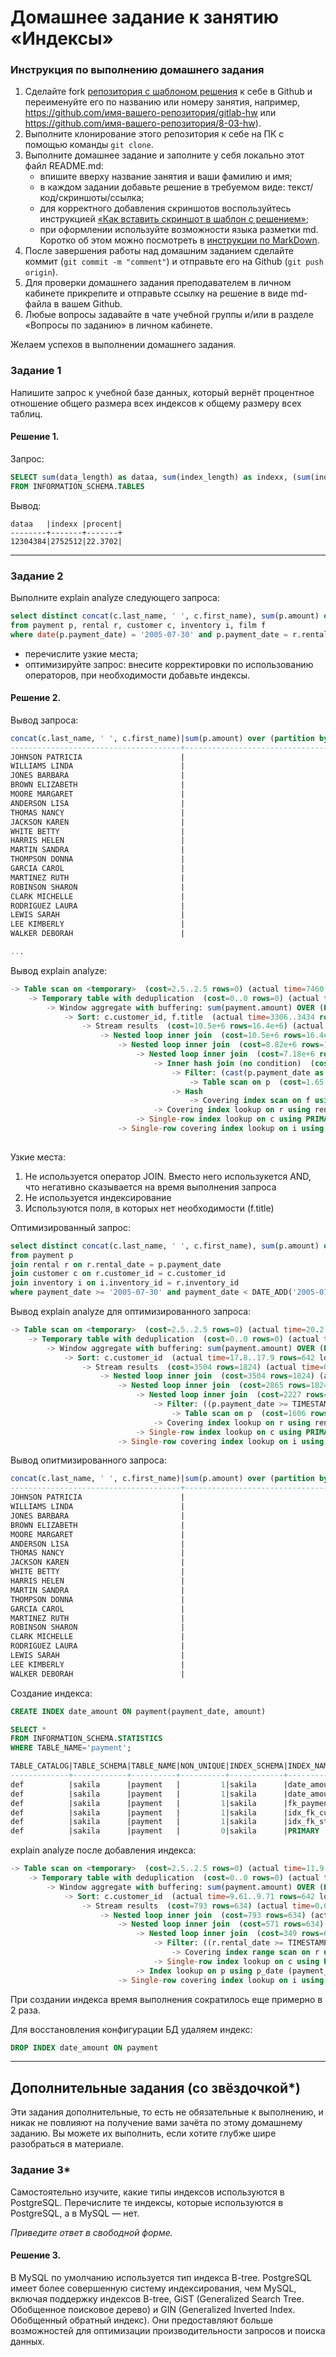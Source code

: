 # Домашнее задание к занятию «Индексы»

### Инструкция по выполнению домашнего задания

1. Сделайте fork [репозитория c шаблоном решения](https://github.com/netology-code/sys-pattern-homework) к себе в Github и переименуйте его по названию или номеру занятия, например, https://github.com/имя-вашего-репозитория/gitlab-hw или https://github.com/имя-вашего-репозитория/8-03-hw).
2. Выполните клонирование этого репозитория к себе на ПК с помощью команды `git clone`.
3. Выполните домашнее задание и заполните у себя локально этот файл README.md:
   - впишите вверху название занятия и ваши фамилию и имя;
   - в каждом задании добавьте решение в требуемом виде: текст/код/скриншоты/ссылка;
   - для корректного добавления скриншотов воспользуйтесь инструкцией [«Как вставить скриншот в шаблон с решением»](https://github.com/netology-code/sys-pattern-homework/blob/main/screen-instruction.md);
   - при оформлении используйте возможности языка разметки md. Коротко об этом можно посмотреть в [инструкции по MarkDown](https://github.com/netology-code/sys-pattern-homework/blob/main/md-instruction.md).
4. После завершения работы над домашним заданием сделайте коммит (`git commit -m "comment"`) и отправьте его на Github (`git push origin`).
5. Для проверки домашнего задания преподавателем в личном кабинете прикрепите и отправьте ссылку на решение в виде md-файла в вашем Github.
6. Любые вопросы задавайте в чате учебной группы и/или в разделе «Вопросы по заданию» в личном кабинете.

Желаем успехов в выполнении домашнего задания.

### Задание 1

Напишите запрос к учебной базе данных, который вернёт процентное отношение общего размера всех индексов к общему размеру всех таблиц.

#### Решение 1.

Запрос:

```sql
SELECT sum(data_length) as dataa, sum(index_length) as indexx, (sum(index_length)/sum(data_length)*100) as procent
FROM INFORMATION_SCHEMA.TABLES
```
Вывод:

```
dataa   |indexx |procent|
--------+-------+-------+
12304384|2752512|22.3702|
```
---
### Задание 2

Выполните explain analyze следующего запроса:

```sql
select distinct concat(c.last_name, ' ', c.first_name), sum(p.amount) over (partition by c.customer_id, f.title)
from payment p, rental r, customer c, inventory i, film f
where date(p.payment_date) = '2005-07-30' and p.payment_date = r.rental_date and r.customer_id = c.customer_id and i.inventory_id = r.inventory_id
```

- перечислите узкие места;
- оптимизируйте запрос: внесите корректировки по использованию операторов, при необходимости добавьте индексы.


#### Решение 2.

Вывод запроса:

```sql
concat(c.last_name, ' ', c.first_name)|sum(p.amount) over (partition by c.customer_id, f.title)|
--------------------------------------+--------------------------------------------------------+
JOHNSON PATRICIA                      |                                                   30.95|
WILLIAMS LINDA                        |                                                    5.98|
JONES BARBARA                         |                                                   11.98|
BROWN ELIZABETH                       |                                                    6.98|
MOORE MARGARET                        |                                                    4.99|
ANDERSON LISA                         |                                                   16.98|
THOMAS NANCY                          |                                                   11.97|
JACKSON KAREN                         |                                                   10.98|
WHITE BETTY                           |                                                    4.99|
HARRIS HELEN                          |                                                    4.99|
MARTIN SANDRA                         |                                                    0.99|
THOMPSON DONNA                        |                                                   24.95|
GARCIA CAROL                          |                                                    9.98|
MARTINEZ RUTH                         |                                                    6.98|
ROBINSON SHARON                       |                                                    8.98|
CLARK MICHELLE                        |                                                    0.99|
RODRIGUEZ LAURA                       |                                                    0.99|
LEWIS SARAH                           |                                                   15.98|
LEE KIMBERLY                          |                                                    4.99|
WALKER DEBORAH                        |                                                   12.97|

...

```

Вывод explain analyze:

```sql
-> Table scan on <temporary>  (cost=2.5..2.5 rows=0) (actual time=7460..7460 rows=391 loops=1)
    -> Temporary table with deduplication  (cost=0..0 rows=0) (actual time=7460..7460 rows=391 loops=1)
        -> Window aggregate with buffering: sum(payment.amount) OVER (PARTITION BY c.customer_id,f.title )   (actual time=3307..7217 rows=642000 loops=1)
            -> Sort: c.customer_id, f.title  (actual time=3306..3434 rows=642000 loops=1)
                -> Stream results  (cost=10.5e+6 rows=16.4e+6) (actual time=0.559..2438 rows=642000 loops=1)
                    -> Nested loop inner join  (cost=10.5e+6 rows=16.4e+6) (actual time=0.55..2044 rows=642000 loops=1)
                        -> Nested loop inner join  (cost=8.82e+6 rows=16.4e+6) (actual time=0.54..1736 rows=642000 loops=1)
                            -> Nested loop inner join  (cost=7.18e+6 rows=16.4e+6) (actual time=0.529..1424 rows=642000 loops=1)
                                -> Inner hash join (no condition)  (cost=1.58e+6 rows=15.8e+6) (actual time=0.511..73.3 rows=634000 loops=1)
                                    -> Filter: (cast(p.payment_date as date) = '2005-07-30')  (cost=1.65 rows=15813) (actual time=0.0445..12.8 rows=634 loops=1)
                                        -> Table scan on p  (cost=1.65 rows=15813) (actual time=0.0299..6.73 rows=16044 loops=1)
                                    -> Hash
                                        -> Covering index scan on f using idx_title  (cost=103 rows=1000) (actual time=0.0536..0.29 rows=1000 loops=1)
                                -> Covering index lookup on r using rental_date (rental_date=p.payment_date)  (cost=0.25 rows=1.04) (actual time=0.00142..0.00191 rows=1.01 loops=634000)
                            -> Single-row index lookup on c using PRIMARY (customer_id=r.customer_id)  (cost=250e-6 rows=1) (actual time=227e-6..264e-6 rows=1 loops=642000)
                        -> Single-row covering index lookup on i using PRIMARY (inventory_id=r.inventory_id)  (cost=250e-6 rows=1) (actual time=218e-6..255e-6 rows=1 loops=642000)
                        

```

Узкие места:

1. Не используется оператор JOIN. Вместо него использукется AND, что негативно сказывается на время выполнения запроса
2. Не используется индексирование
3. Используются поля, в которых нет необходимости (f.title)

Оптимизированный запрос:

```sql
select distinct concat(c.last_name, ' ', c.first_name), sum(p.amount) over (partition by c.customer_id)
from payment p 
join rental r on r.rental_date = p.payment_date
join customer c on r.customer_id = c.customer_id
join inventory i on i.inventory_id = r.inventory_id 
where payment_date >= '2005-07-30' and payment_date < DATE_ADD('2005-07-30', INTERVAL 1 DAY)
```
Вывод explain analyze для оптимизированного запроса:

```sql
-> Table scan on <temporary>  (cost=2.5..2.5 rows=0) (actual time=20.2..20.3 rows=391 loops=1)
    -> Temporary table with deduplication  (cost=0..0 rows=0) (actual time=20.2..20.2 rows=391 loops=1)
        -> Window aggregate with buffering: sum(payment.amount) OVER (PARTITION BY c.customer_id )   (actual time=17.9..19.9 rows=642 loops=1)
            -> Sort: c.customer_id  (actual time=17.8..17.9 rows=642 loops=1)
                -> Stream results  (cost=3504 rows=1824) (actual time=0.146..17.6 rows=642 loops=1)
                    -> Nested loop inner join  (cost=3504 rows=1824) (actual time=0.137..17.1 rows=642 loops=1)
                        -> Nested loop inner join  (cost=2865 rows=1824) (actual time=0.127..15.1 rows=642 loops=1)
                            -> Nested loop inner join  (cost=2227 rows=1824) (actual time=0.114..13.9 rows=642 loops=1)
                                -> Filter: ((p.payment_date >= TIMESTAMP'2005-07-30 00:00:00') and (p.payment_date < <cache>(('2005-07-30' + interval 1 day))))  (cost=1606 rows=1757) (actual time=0.0889..11.6 rows=634 loops=1)
                                    -> Table scan on p  (cost=1606 rows=15813) (actual time=0.0665..7.1 rows=16044 loops=1)
                                -> Covering index lookup on r using rental_date (rental_date=p.payment_date)  (cost=0.25 rows=1.04) (actual time=0.00242..0.00316 rows=1.01 loops=634)
                            -> Single-row index lookup on c using PRIMARY (customer_id=r.customer_id)  (cost=0.25 rows=1) (actual time=0.00159..0.00164 rows=1 loops=642)
                        -> Single-row covering index lookup on i using PRIMARY (inventory_id=r.inventory_id)  (cost=0.25 rows=1) (actual time=0.00261..0.00267 rows=1 loops=642)


```

Вывод опитмизированного запроса:

```sql
concat(c.last_name, ' ', c.first_name)|sum(p.amount) over (partition by c.customer_id)|
--------------------------------------+-----------------------------------------------+
JOHNSON PATRICIA                      |                                          30.95|
WILLIAMS LINDA                        |                                           5.98|
JONES BARBARA                         |                                          11.98|
BROWN ELIZABETH                       |                                           6.98|
MOORE MARGARET                        |                                           4.99|
ANDERSON LISA                         |                                          16.98|
THOMAS NANCY                          |                                          11.97|
JACKSON KAREN                         |                                          10.98|
WHITE BETTY                           |                                           4.99|
HARRIS HELEN                          |                                           4.99|
MARTIN SANDRA                         |                                           0.99|
THOMPSON DONNA                        |                                          24.95|
GARCIA CAROL                          |                                           9.98|
MARTINEZ RUTH                         |                                           6.98|
ROBINSON SHARON                       |                                           8.98|
CLARK MICHELLE                        |                                           0.99|
RODRIGUEZ LAURA                       |                                           0.99|
LEWIS SARAH                           |                                          15.98|
LEE KIMBERLY                          |                                           4.99|
WALKER DEBORAH                        |                                          12.97|
```

Создание индекса:

```sql
CREATE INDEX date_amount ON payment(payment_date, amount)
```

```sql
SELECT *
FROM INFORMATION_SCHEMA.STATISTICS
WHERE TABLE_NAME='payment';
```

```sql
TABLE_CATALOG|TABLE_SCHEMA|TABLE_NAME|NON_UNIQUE|INDEX_SCHEMA|INDEX_NAME        |SEQ_IN_INDEX|COLUMN_NAME |COLLATION|CARDINALITY|SUB_PART|PACKED|NULLABLE|INDEX_TYPE|COMMENT|INDEX_COMMENT|IS_VISIBLE|EXPRESSION|
-------------+------------+----------+----------+------------+------------------+------------+------------+---------+-----------+--------+------+--------+----------+-------+-------------+----------+----------+
def          |sakila      |payment   |         1|sakila      |date_amount       |           1|payment_date|A        |      15813|        |      |        |BTREE     |       |             |YES       |          |
def          |sakila      |payment   |         1|sakila      |date_amount       |           2|amount      |A        |      15813|        |      |        |BTREE     |       |             |YES       |          |
def          |sakila      |payment   |         1|sakila      |fk_payment_rental |           1|rental_id   |A        |      15813|        |      |YES     |BTREE     |       |             |YES       |          |
def          |sakila      |payment   |         1|sakila      |idx_fk_customer_id|           1|customer_id |A        |        599|        |      |        |BTREE     |       |             |YES       |          |
def          |sakila      |payment   |         1|sakila      |idx_fk_staff_id   |           1|staff_id    |A        |          2|        |      |        |BTREE     |       |             |YES       |          |
def          |sakila      |payment   |         0|sakila      |PRIMARY           |           1|payment_id  |A        |      15813|        |      |        |BTREE     |       |             |YES       |          |
```

explain analyze после добавления индекса:

```sql
-> Table scan on <temporary>  (cost=2.5..2.5 rows=0) (actual time=11.9..12 rows=391 loops=1)
    -> Temporary table with deduplication  (cost=0..0 rows=0) (actual time=11.9..11.9 rows=391 loops=1)
        -> Window aggregate with buffering: sum(payment.amount) OVER (PARTITION BY c.customer_id )   (actual time=9.67..11.6 rows=642 loops=1)
            -> Sort: c.customer_id  (actual time=9.61..9.71 rows=642 loops=1)
                -> Stream results  (cost=793 rows=634) (actual time=0.0931..9.29 rows=642 loops=1)
                    -> Nested loop inner join  (cost=793 rows=634) (actual time=0.0854..8.75 rows=642 loops=1)
                        -> Nested loop inner join  (cost=571 rows=634) (actual time=0.0761..6.72 rows=642 loops=1)
                            -> Nested loop inner join  (cost=349 rows=634) (actual time=0.0534..2.75 rows=634 loops=1)
                                -> Filter: ((r.rental_date >= TIMESTAMP'2005-07-30 00:00:00') and (r.rental_date < <cache>(('2005-07-30' + interval 1 day))))  (cost=127 rows=634) (actual time=0.0363..0.77 rows=634 loops=1)
                                    -> Covering index range scan on r using rental_date over ('2005-07-30 00:00:00' <= rental_date < '2005-07-31 00:00:00')  (cost=127 rows=634) (actual time=0.0324..0.471 rows=634 loops=1)
                                -> Single-row index lookup on c using PRIMARY (customer_id=r.customer_id)  (cost=0.25 rows=1) (actual time=0.00272..0.00278 rows=1 loops=634)
                            -> Index lookup on p using p_date (payment_date=r.rental_date)  (cost=0.25 rows=1) (actual time=0.00522..0.00593 rows=1.01 loops=634)
                        -> Single-row covering index lookup on i using PRIMARY (inventory_id=r.inventory_id)  (cost=0.25 rows=1) (actual time=0.00276..0.00282 rows=1 loops=642)

```
При создании индекса время выполнения сократилось еще примерно в 2 раза.


Для восстановления конфигурации БД удаляем индекс:

```sql
DROP INDEX date_amount ON payment
```

---

## Дополнительные задания (со звёздочкой*)
Эти задания дополнительные, то есть не обязательные к выполнению, и никак не повлияют на получение вами зачёта по этому домашнему заданию. Вы можете их выполнить, если хотите глубже шире разобраться в материале.

### Задание 3*

Самостоятельно изучите, какие типы индексов используются в PostgreSQL. Перечислите те индексы, которые используются в PostgreSQL, а в MySQL — нет.

*Приведите ответ в свободной форме.*


#### Решение 3.

В MySQL по умолчанию используется тип индекса B-tree. PostgreSQL имеет более совершенную систему индексирования, чем MySQL, включая поддержку индексов B-tree, GiST (Generalized Search Tree. Обобщенное поисковое дерево) и GIN (Generalized Inverted Index. Обобщенный обратный индекс). Они предоставляют больше возможностей для оптимизации производительности запросов и поиска данных.

